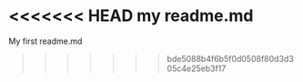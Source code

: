 <<<<<<< HEAD
my readme.md
=======
My first readme.md
>>>>>>> bde5088b4f6b5f0d0508f80d3d305c4e25eb3f17
